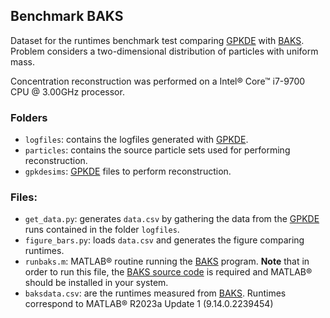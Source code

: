 ## Benchmark BAKS
Dataset for the runtimes benchmark test comparing [GPKDE](https://github.com/upc-ghs/gpkde.git) with [BAKS](https://doi.org/10.5281/zenodo.2762790). Problem considers a two-dimensional distribution of particles with uniform mass.

Concentration reconstruction was performed on a Intel® Core™ i7-9700 CPU @ 3.00GHz processor.

### Folders

- ```logfiles```: contains the logfiles generated with [GPKDE](https://github.com/upc-ghs/gpkde.git).
- ```particles```: contains the source particle sets used for performing reconstruction.
- ```gpkdesims```: [GPKDE](https://github.com/upc-ghs/gpkde.git) files to perform reconstruction.

### Files:

- ```get_data.py```: generates ```data.csv``` by gathering the data from the [GPKDE](https://github.com/upc-ghs/gpkde.git) runs contained in the folder ```logfiles```.
- ```figure_bars.py```: loads ```data.csv``` and generates the figure comparing runtimes.
- ```runbaks.m```: MATLAB® routine running the [BAKS](https://doi.org/10.5281/zenodo.2762790) program. **Note** that in order to run this file, the [BAKS source code](https://doi.org/10.5281/zenodo.2762790) is required and MATLAB® should be installed in your system. 
- ```baksdata.csv```: are the runtimes measured from [BAKS](https://doi.org/10.5281/zenodo.2762790). Runtimes correspond to MATLAB® R2023a Update 1 (9.14.0.2239454)

